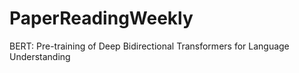 # PaperReadingWeekly

BERT: Pre-training of Deep Bidirectional Transformers for Language Understanding
